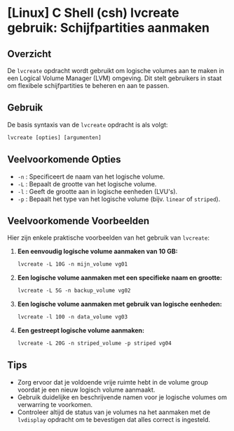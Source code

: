 # [Linux] C Shell (csh) lvcreate gebruik: Schijfpartities aanmaken

## Overzicht
De `lvcreate` opdracht wordt gebruikt om logische volumes aan te maken in een Logical Volume Manager (LVM) omgeving. Dit stelt gebruikers in staat om flexibele schijfpartities te beheren en aan te passen.

## Gebruik
De basis syntaxis van de `lvcreate` opdracht is als volgt:

```csh
lvcreate [opties] [argumenten]
```

## Veelvoorkomende Opties
- `-n` : Specificeert de naam van het logische volume.
- `-L` : Bepaalt de grootte van het logische volume.
- `-l` : Geeft de grootte aan in logische eenheden (LVU's).
- `-p` : Bepaalt het type van het logische volume (bijv. `linear` of `striped`).

## Veelvoorkomende Voorbeelden
Hier zijn enkele praktische voorbeelden van het gebruik van `lvcreate`:

1. **Een eenvoudig logische volume aanmaken van 10 GB:**
   ```csh
   lvcreate -L 10G -n mijn_volume vg01
   ```

2. **Een logische volume aanmaken met een specifieke naam en grootte:**
   ```csh
   lvcreate -L 5G -n backup_volume vg02
   ```

3. **Een logische volume aanmaken met gebruik van logische eenheden:**
   ```csh
   lvcreate -l 100 -n data_volume vg03
   ```

4. **Een gestreept logische volume aanmaken:**
   ```csh
   lvcreate -L 20G -n striped_volume -p striped vg04
   ```

## Tips
- Zorg ervoor dat je voldoende vrije ruimte hebt in de volume group voordat je een nieuw logisch volume aanmaakt.
- Gebruik duidelijke en beschrijvende namen voor je logische volumes om verwarring te voorkomen.
- Controleer altijd de status van je volumes na het aanmaken met de `lvdisplay` opdracht om te bevestigen dat alles correct is ingesteld.